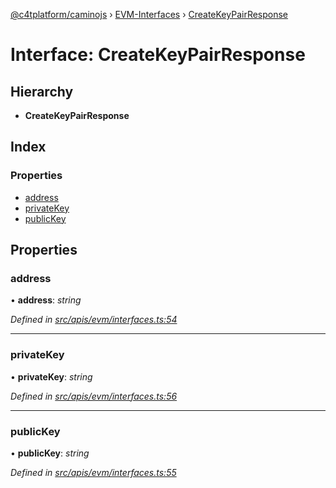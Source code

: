 [@c4tplatform/caminojs](../api.md) › [EVM-Interfaces](../modules/evm_interfaces.md) › [CreateKeyPairResponse](evm_interfaces.createkeypairresponse.md)

# Interface: CreateKeyPairResponse

## Hierarchy

* **CreateKeyPairResponse**

## Index

### Properties

* [address](evm_interfaces.createkeypairresponse.md#address)
* [privateKey](evm_interfaces.createkeypairresponse.md#privatekey)
* [publicKey](evm_interfaces.createkeypairresponse.md#publickey)

## Properties

###  address

• **address**: *string*

*Defined in [src/apis/evm/interfaces.ts:54](https://github.com/chain4travel/caminojs/blob/8077d740/src/apis/evm/interfaces.ts#L54)*

___

###  privateKey

• **privateKey**: *string*

*Defined in [src/apis/evm/interfaces.ts:56](https://github.com/chain4travel/caminojs/blob/8077d740/src/apis/evm/interfaces.ts#L56)*

___

###  publicKey

• **publicKey**: *string*

*Defined in [src/apis/evm/interfaces.ts:55](https://github.com/chain4travel/caminojs/blob/8077d740/src/apis/evm/interfaces.ts#L55)*
